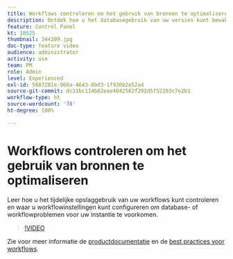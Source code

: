 ```yaml
---
title: Workflows controleren om het gebruik van bronnen te optimaliseren
description: Ontdek hoe u het databasegebruik van uw versies kunt bewaken.
feature: Control Panel
kt: 10525
thumbnail: 344309.jpg
doc-type: feature video
audience: administrator
activity: use
team: PM
role: Admin
level: Experienced
exl-id: 5687281e-966a-4643-8bd3-1f930b2e52a4
source-git-commit: dc31bc114b82eae4042562f292d5f52203c7e2b3
workflow-type: ht
source-wordcount: '78'
ht-degree: 100%

---
```


# Workflows controleren om het gebruik van bronnen te optimaliseren

Leer hoe u het tijdelijke opslaggebruik van uw workflows kunt controleren en waar u workflowinstellingen kunt configureren om database- of workflowproblemen voor uw instantie te voorkomen.

>[!VIDEO](https://video.tv.adobe.com/v/344309/?quality=12)

Zie voor meer informatie de [productdocumentatie](https://experienceleague.adobe.com/docs/control-panel/using/performance-monitoring/database-monitoring/workflow-monitoring.html?lang=nl) en de [best practices voor workflows](https://experienceleague.adobe.com/docs/campaign-classic/using/automating-with-workflows/monitoring-workflows/monitoring-workflow-execution.html?lang=nl).
